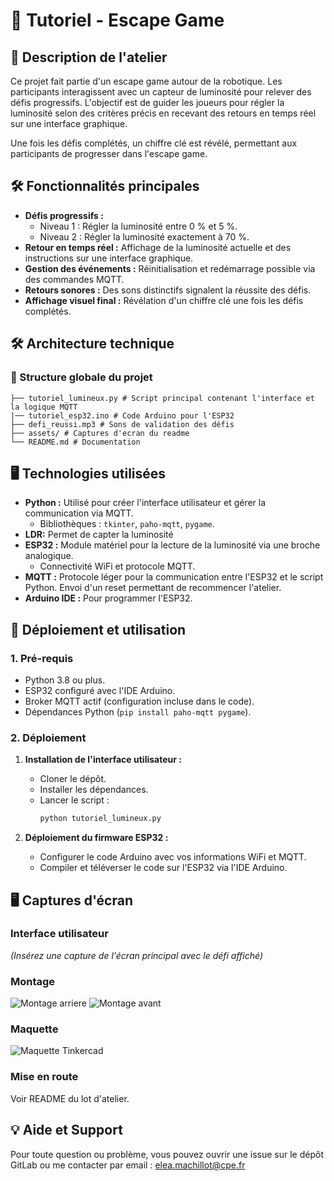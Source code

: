 # 🔧 Tutoriel - Escape Game


## 📜 Description de l'atelier 
Ce projet fait partie d'un escape game autour de la robotique. Les participants interagissent avec un capteur de luminosité pour relever des défis progressifs. L'objectif est de guider les joueurs pour régler la luminosité selon des critères précis en recevant des retours en temps réel sur une interface graphique.

Une fois les défis complétés, un chiffre clé est révélé, permettant aux participants de progresser dans l'escape game.

## 🛠️ Fonctionnalités principales
- **Défis progressifs :**
  - Niveau 1 : Régler la luminosité entre 0 % et 5 %.
  - Niveau 2 : Régler la luminosité exactement à 70 %.
- **Retour en temps réel :** Affichage de la luminosité actuelle et des instructions sur une interface graphique.
- **Gestion des événements :** Réinitialisation et redémarrage possible via des commandes MQTT.
- **Retours sonores :** Des sons distinctifs signalent la réussite des défis.
- **Affichage visuel final :** Révélation d'un chiffre clé une fois les défis complétés.



## 🛠️ Architecture technique

### 📂 Structure globale du projet

```plaintext
├── tutoriel_lumineux.py # Script principal contenant l'interface et la logique MQTT 
|── tutoriel_esp32.ino # Code Arduino pour l'ESP32
├── defi_reussi.mp3 # Sons de validation des défis 
├── assets/ # Captures d'ecran du readme 
└── README.md # Documentation
```


## 🖥️ Technologies utilisées

- **Python :** Utilisé pour créer l'interface utilisateur et gérer la communication via MQTT.
  - Bibliothèques : `tkinter`, `paho-mqtt`, `pygame`.
- **LDR:** Permet de capter la luminosité
- **ESP32 :** Module matériel pour la lecture de la luminosité via une broche analogique.
  - Connectivité WiFi et protocole MQTT.
- **MQTT :** Protocole léger pour la communication entre l'ESP32 et le script Python. Envoi d'un reset permettant de recommencer l'atelier.
- **Arduino IDE :** Pour programmer l'ESP32.



## 🚀 Déploiement et utilisation

### 1. Pré-requis
- Python 3.8 ou plus.
- ESP32 configuré avec l'IDE Arduino.
- Broker MQTT actif (configuration incluse dans le code).
- Dépendances Python (`pip install paho-mqtt pygame`).

### 2. Déploiement
1. **Installation de l'interface utilisateur :**
   - Cloner le dépôt.
   - Installer les dépendances.
   - Lancer le script :  
     ```bash
     python tutoriel_lumineux.py
     ```

2. **Déploiement du firmware ESP32 :**
   - Configurer le code Arduino avec vos informations WiFi et MQTT.
   - Compiler et téléverser le code sur l'ESP32 via l'IDE Arduino.


## 🖥️ Captures d'écran

### Interface utilisateur 
*(Insérez une capture de l'écran principal avec le défi affiché)*

### Montage 
![Montage arriere](/assets/arriere.jpg)
![Montage avant](/assets/devant.jpg)

### Maquette 
![Maquette Tinkercad](/assets/maquette.png)

### Mise en route 
Voir README du lot d'atelier.


## 💡 Aide et Support
Pour toute question ou problème, vous pouvez ouvrir une issue sur le dépôt GitLab ou me contacter par email : elea.machillot@cpe.fr
